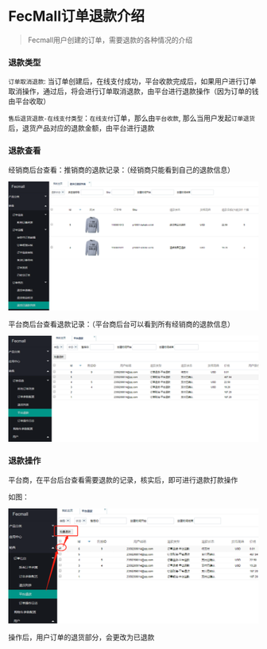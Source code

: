 FecMall订单退款介绍
================


> Fecmall用户创建的订单，需要退款的各种情况的介绍


### 退款类型

`订单取消退款`: 当订单创建后，在线支付成功，平台收款完成后，如果用户进行订单
取消操作，通过后，将会进行订单取消退款，由平台进行退款操作（因为订单的钱由平台收取）

`售后退货退款-在线支付类型`：`在线支付`订单，那么由`平台收款`, 
那么当用户发起`订单退货`后，退货产品对应的退款金额，由平台进行退款



### 退款查看

经销商后台查看：推销商的退款记录：（经销商只能看到自己的退款信息）

![xx](images/bb22.png)

平台商后台查看退款记录：（平台商后台可以看到所有经销商的退款信息）

![xx](images/bb21.png)




### 退款操作

平台商，在平台后台查看需要退款的记录，核实后，即可进行退款打款操作

如图：

![xx](images/bb23.png)

操作后，用户订单的退货部分，会更改为已退款




